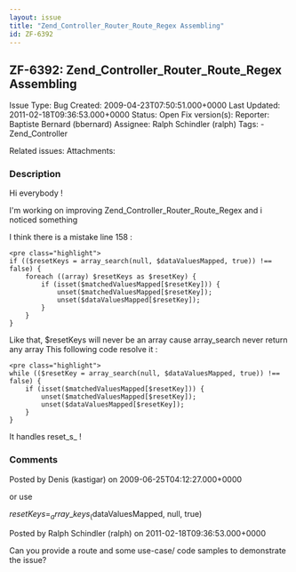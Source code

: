 ```yaml
---
layout: issue
title: "Zend_Controller_Router_Route_Regex Assembling"
id: ZF-6392
---
```


ZF-6392: Zend\_Controller\_Router\_Route\_Regex Assembling
----------------------------------------------------------

 Issue Type: Bug Created: 2009-04-23T07:50:51.000+0000 Last Updated: 2011-02-18T09:36:53.000+0000 Status: Open Fix version(s): 
 Reporter:  Baptiste Bernard (bbernard)  Assignee:  Ralph Schindler (ralph)  Tags: - Zend\_Controller
 
 Related issues: 
 Attachments: 
### Description

Hi everybody !

I'm working on improving Zend\_Controller\_Router\_Route\_Regex and i noticed something

I think there is a mistake line 158 :

 
    <pre class="highlight">
    if (($resetKeys = array_search(null, $dataValuesMapped, true)) !== false) {
        foreach ((array) $resetKeys as $resetKey) {
            if (isset($matchedValuesMapped[$resetKey])) {
                unset($matchedValuesMapped[$resetKey]);
                unset($dataValuesMapped[$resetKey]);
            }
        }
    }


Like that, $resetKeys will never be an array cause array\_search never return any array This following code resolve it :

 
    <pre class="highlight">
    while (($resetKey = array_search(null, $dataValuesMapped, true)) !== false) {
        if (isset($matchedValuesMapped[$resetKey])) {
            unset($matchedValuesMapped[$resetKey]);
            unset($dataValuesMapped[$resetKey]);
        }
    }


It handles reset_s_ !

 

 

### Comments

Posted by Denis (kastigar) on 2009-06-25T04:12:27.000+0000

or use

$resetKeys = _array\_keys_($dataValuesMapped, null, true)

 

 

Posted by Ralph Schindler (ralph) on 2011-02-18T09:36:53.000+0000

Can you provide a route and some use-case/ code samples to demonstrate the issue?

 

 
